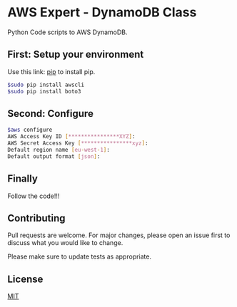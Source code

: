 # AWS Expert - DynamoDB Class

Python Code scripts to AWS DynamoDB.

## First: Setup your environment

Use this link: [pip](https://bootstrap.pypa.io/get-pip.py) to install pip.

```bash
$sudo pip install awscli
$sudo pip install boto3
```

## Second: Configure

```bash
$aws configure
AWS Access Key ID [****************XYZ]: 
AWS Secret Access Key [****************xyz]: 
Default region name [eu-west-1]: 
Default output format [json]:
```

## Finally

Follow the code!!!

## Contributing
Pull requests are welcome. For major changes, please open an issue first to discuss what you would like to change.

Please make sure to update tests as appropriate.

## License
[MIT](https://choosealicense.com/licenses/mit/)
